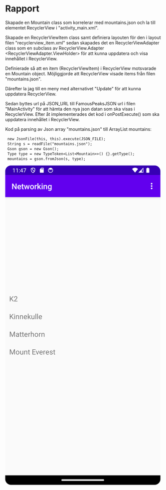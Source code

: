 
# Rapport

Skapade en Mountain class som korrelerar med mountains.json och la till elementet RecyclerView i "activity_main.xml".

Skapade en RecyclerViewItem class samt definiera layouten för den i layout filen "recyclerview_item.xml"
sedan skapades det en RecyclerViewAdapter class som en subclass av  RecyclerView.Adapter <RecyclerViewAdapter.ViewHolder>
för att kunna uppdatera och visa innehållet i RecyclerView. 

Definierade så att en item (RecyclerViewItem) i RecyclerView motsvarade en Mountain object.
Möjliggjorde att RecyclerView visade items från filen "mountains.json".

Därefter la jag till en meny med alternativet "Update" för att kunna
uppdatera RecyclerView.

Sedan byttes url på JSON_URL till FamousPeaksJSON url i filen "MainActivity" för att hämta den nya json datan som ska visas i RecyclerView.
Efter åt implementerades det kod i onPostExecute() som ska uppdatera innehållet i RecyclerView. 


Kod på parsing av Json array "mountains.json" till ArrayList<Mountain> mountains:
```
 new JsonFile(this, this).execute(JSON_FILE);
 String s = readFile("mountains.json");
 Gson gson = new Gson();
 Type type = new TypeToken<List<Mountain>>() {}.getType();
 mountains = gson.fromJson(s, type);
```

![](Screenshot_recyclerview.png)

